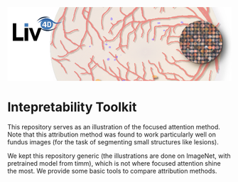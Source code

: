 ![header](imgs/header.png)


# Intepretability Toolkit

This repository serves as an illustration of the focused attention method. Note that this attribution method was found to work particularly well on fundus images (for the task of segmenting small structures like lesions). 

We kept this repository generic (the illustrations are done on ImageNet, with pretrained model from timm), which is not where focused attention shine the most. We provide some basic tools to compare attribution methods.

